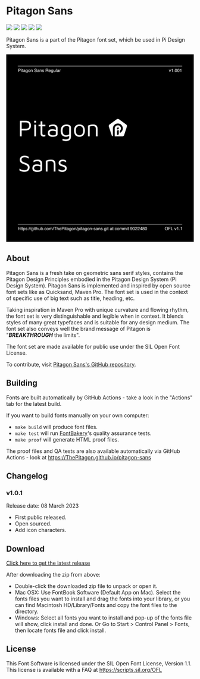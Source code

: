 # Pitagon Sans

[![][Fontbakery]](https://ThePitagon.github.io/pitagon-sans/fontbakery/fontbakery-report.html)
[![][Universal]](https://ThePitagon.github.io/pitagon-sans/fontbakery/fontbakery-report.html)
[![][GF Profile]](https://ThePitagon.github.io/pitagon-sans/fontbakery/fontbakery-report.html)
[![][Outline Correctness]](https://ThePitagon.github.io/pitagon-sans/fontbakery/fontbakery-report.html)
[![][Shaping]](https://ThePitagon.github.io/pitagon-sans/fontbakery/fontbakery-report.html)

[Fontbakery]: https://img.shields.io/endpoint?url=https%3A%2F%2Fraw.githubusercontent.com%2FThePitagon%2Fpitagon-sans%2Fgh-pages%2Fbadges%2Foverall.json

[GF Profile]: https://img.shields.io/endpoint?url=https%3A%2F%2Fraw.githubusercontent.com%2FThePitagon%2Fpitagon-sans%2Fgh-pages%2Fbadges%2FGoogleFonts.json

[Outline Correctness]: https://img.shields.io/endpoint?url=https%3A%2F%2Fraw.githubusercontent.com%2FThePitagon%2Fpitagon-sans%2Fgh-pages%2Fbadges%2FOutlineCorrectnessChecks.json

[Shaping]: https://img.shields.io/endpoint?url=https%3A%2F%2Fraw.githubusercontent.com%2FThePitagon%2Fpitagon-sans%2Fgh-pages%2Fbadges%2FShapingChecks.json

[Universal]: https://img.shields.io/endpoint?url=https%3A%2F%2Fraw.githubusercontent.com%2FThePitagon%2Fpitagon-sans%2Fgh-pages%2Fbadges%2FUniversal.json

Pitagon Sans is a part of the Pitagon font set, which be used in Pi Design System.

![Preview Image](documentation/image1.png)

## About

Pitagon Sans is a fresh take on geometric sans serif styles, contains the Pitagon Design Principles embodied in the
Pitagon Design System (Pi Design System). Pitagon Sans is implemented and inspired by open source font sets like as
Quicksand, Maven Pro. The font set is used in the context of specific use of big text such as title, heading, etc.

Taking inspiration in Maven Pro with unique curvature and flowing rhythm, the font set is very distinguishable and
legible when in context. It blends styles of many great typefaces and is suitable for any design medium. The font set
also conveys well the brand message of Pitagon is "<b><i>BREAKTHROUGH</i></b> the limits".

The font set are made available for public use under the SIL Open Font License.

To contribute, visit <a href="https://github.com/ThePitagon/pitagon-sans" target="_blank">Pitagon Sans's
GitHub repository</a>.

## Building

Fonts are built automatically by GitHub Actions - take a look in the "Actions" tab for the latest build.

If you want to build fonts manually on your own computer:

* `make build` will produce font files.
* `make test` will run [FontBakery](https://github.com/googlefonts/fontbakery)'s quality assurance tests.
* `make proof` will generate HTML proof files.

The proof files and QA tests are also available automatically via GitHub Actions - look
at https://ThePitagon.github.io/pitagon-sans

## Changelog

### v1.0.1

Release date: 08 March 2023

- First public released.
- Open sourced.
- Add icon characters.

## Download

[Click here to get the latest release](https://github.com/ThePitagon/pitagon-sans/releases/latest)

After downloading the zip from above:

- Double-click the downloaded zip file to unpack or open it.
- Mac OSX: Use FontBook Software (Default App on Mac). Select the fonts files you want to install and drag the fonts
  into your library, or you can find Macintosh HD/Library/Fonts and copy the font files to the directory.
- Windows: Select all fonts you want to install and pop-up of the fonts file will show, click install and done. Or Go to
  Start > Control Panel > Fonts, then locate fonts file and click install.

## License

This Font Software is licensed under the SIL Open Font License, Version 1.1. This license is available with a FAQ at
https://scripts.sil.org/OFL
